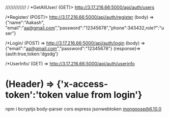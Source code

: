 ///////////// /
*GetAllUser/ 
(GET)> http://3.17.216.66:5000/api/auth/users

/*Register/ 
(POST)> http://3.17.216.66:5000/api/auth/register 
(body) => {"name":"Aakash", "email":"aa@gmail.com","password":"12345678","phone":343432,role?":"user"}

/*Login/ 
(POST) => http://3.17.216.66:5000/api/auth/login 
(body) => {"email":"aa@gmail.com","password":"12345678"} (response)=> {auth:true,token:'dgsdg'}

/*UserInfo/ (GET) => http://3.17.216.66:5000/api/auth/userinfo 
# (Header) => {'x-access-token':'token value from login'}

npm i bcryptjs body-parser cors express jsonwebtoken mongoose@6.10.0